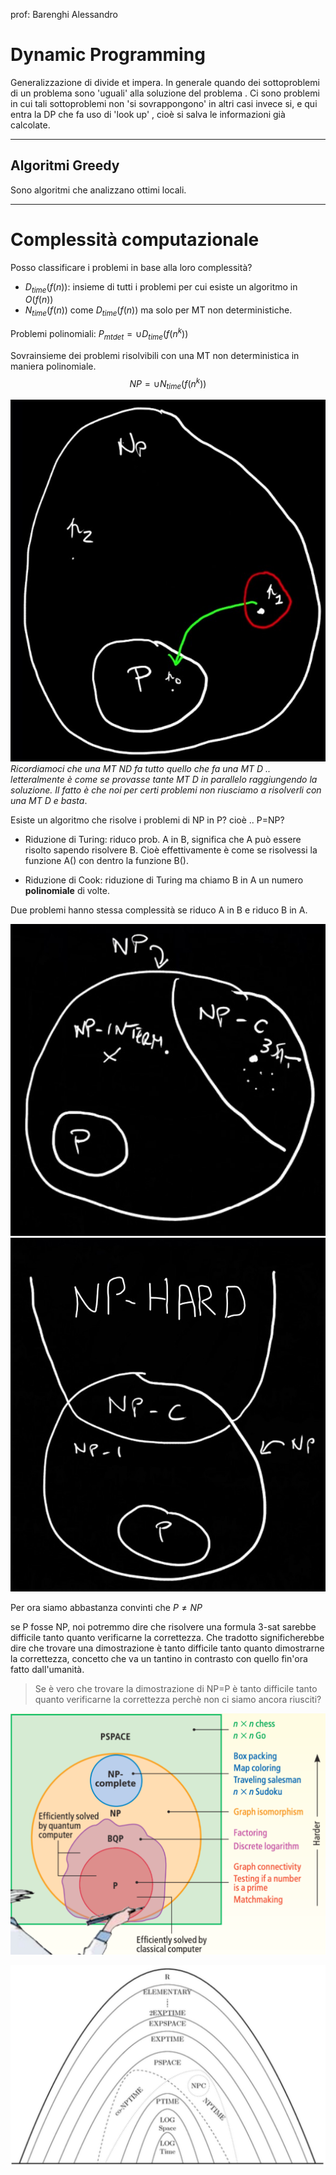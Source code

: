 prof: Barenghi Alessandro 

# Dynamic Programming 
Generalizzazione di divide et impera. In generale quando dei sottoproblemi di un problema sono 'uguali' alla soluzione del problema . 
Ci sono problemi in cui tali sottoproblemi non 'si sovrappongono' in altri casi invece si, e qui entra la DP che fa uso di 'look up' , cioè si salva le informazioni già calcolate. 

---- 
## Algoritmi Greedy 
Sono algoritmi che analizzano ottimi locali. 

----
# Complessità computazionale 
Posso classificare i problemi in base alla loro complessità? 

- $D_{time}(f(n))$: insieme di tutti i problemi per cui esiste un algoritmo in $O(f(n))$
- $N_{time}(f(n))$ come $D_{time}(f(n))$ ma solo per MT non deterministiche. 

Problemi polinomiali: $P_{mt det}=\cup D_{time}(f(n^k))$

Sovrainsieme dei problemi risolvibili con una MT non deterministica in maniera polinomiale. 
$$NP = \cup N_{time}(f(n^k))$$

![](np.jpg)
*Ricordiamoci che una MT ND fa tutto quello che fa una MT D .. letteralmente è come se provasse tante MT D in parallelo raggiungendo la soluzione. Il fatto è che noi per certi problemi non riusciamo a risolverli con una MT D e basta*.

Esiste un algoritmo che risolve i problemi di NP in P? 
cioè .. P=NP? 

- Riduzione di Turing: riduco prob. A in B, significa che A può essere risolto sapendo risolvere B. Cioè effettivamente è come se risolvessi la funzione A() con dentro la funzione B().

- Riduzione di Cook: riduzione di Turing ma chiamo B in A un numero **polinomiale** di volte. 

Due problemi hanno stessa complessità se riduco A in B e riduco B in A. 


![](nap.jpg)
![](nphard.jpg)

Per ora siamo abbastanza convinti che $P \ne NP$

se P fosse NP, noi potremmo dire che risolvere una formula 3-sat sarebbe difficile tanto quanto verificarne la correttezza. Che tradotto significherebbe dire che trovare una dimostrazione è tanto difficile tanto quanto dimostrarne la correttezza, concetto che va un tantino in contrasto con quello fin'ora fatto dall'umanità. 

> Se è vero che trovare la dimostrazione di NP=P è tanto difficile tanto quanto verificarne la correttezza perchè non ci siamo ancora riusciti? 


![](np%20complete%20e%20non.png)

![](gerarchia%20complexity.png)